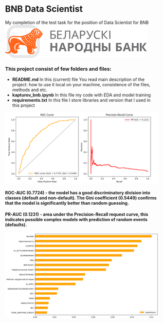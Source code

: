 # BNB Data Scientist
My completion of the test task for the position of Data Scientist for BNB
![lion](images/bnb.png)
### This project consist of few folders and files:
- **README.md** In this (current) file You read main description of the project: how to use it local on your machine, consistence of the files, methods and etc.
- **kapturov_bnb.ipynb** In this file my code with EDA and model training
- **requirements.txt** In this file I store libraries and version that I used in this project

![plots](images/ROC_AUC_PR_curves.png)
#### ROC-AUC (0.7724) - the model has a good discriminatory division into classes (default and non-default). The Gini coefficient (0.5449) confirms that the model is significantly better than random guessing.
#### PR-AUC (0.1231) - area under the Precision-Recall request curve, this indicates possible complex models with prediction of random events (defaults).
![features](images/feature_importance.png)